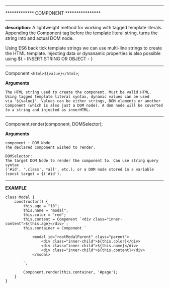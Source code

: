 ******************************************** 
*************   COMPONENT   ****************  
********************************************

**description**: A lightweight method for working with tagged template literals. Appending the Component tag before the template literal string, turns the string into and actual DOM node.

Using ES6 back tick template strings we can use multi-line strings to create the HTML template. Injecting data or dynanamic properties is also possible using ${ - INSERT STRING OR OBJECT - }

********************************************

Component `<html>${value}</html>`;

**Arguments**

	The HTML string used to create the component. Must be valid HTML. 
	Using tagged template literal syntax, dynamic values can be used 
	via '${value}'. Values can be either strings, DOM elements or another 
	Component (which is also just a DOM node). A dom node will be coverted 
	to a string and injected as innerHTML.


********************************************

Component.render(component, DOMSelector);

**Arguments**

	component : DOM Node
	The declared component wished to render.

	DOMSelector: 
	The target DOM Node to render the component to. Can use string query syntax 
	('#id', '.class', *all', etc.), or a DOM node stored in a variable 
	(const target = $('#id'). 

********************************************

**EXAMPLE**

 	class Modal {
		constructor() {
			this.age = "18";
			this.name = "modal";
			this.color = "red";
			this.content = Component `<div class="inner-content">${this.age}</div>`;
			this.container = Component `
	
				<modal id="rootModalParent" class="parent">
					<div class="inner-child">${this.color}</div>
					<div class="inner-child">${this.name}</div>
					<div class="inner-child">${this.content}</div>
				</modal>
	
			`;
	
			Component.render(this.container, '#page');
		}
	}

